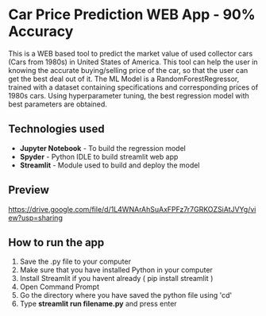 # Car Price Prediction WEB App - 90% Accuracy

This is a WEB based tool to predict the market value of used collector cars (Cars from 1980s) in United States of America.
This tool can help the user in knowing the accurate buying/selling price of the car, so that the user can get the best deal out of it. 
The ML Model is a RandomForestRegressor, trained with a dataset containing specifications and corresponding prices of 1980s cars.
Using hyperparameter tuning, the best regression model with best parameters are obtained.

## Technologies used
- **Jupyter Notebook** - To build the regression model
- **Spyder** - Python IDLE to build streamlit web app
- **Streamlit** - Module used to build and deploy the model

## Preview
https://drive.google.com/file/d/1L4WNArAhSuAxFPFz7r7GRKOZSiAtJVYg/view?usp=sharing

## How to run the app

1. Save the .py file to your computer
2. Make sure that you have installed Python in your computer
3. Install Streamlit if you havent already ( pip install streamlit )
4. Open Command Prompt
5. Go the directory where you have saved the python file using 'cd'
6. Type **streamlit run filename.py** and press enter

